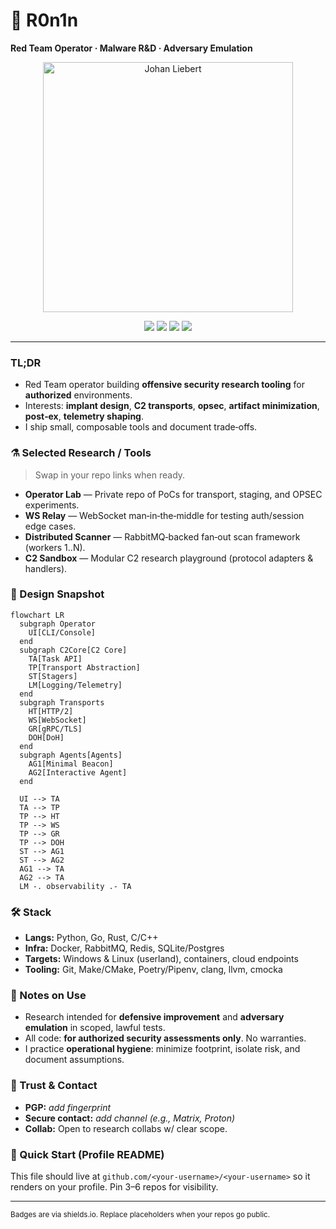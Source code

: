 # 🧩 R0n1n

**Red Team Operator · Malware R\&D · Adversary Emulation**

<p align="center">
  <img src="https://media.giphy.com/media/njH4f6IJ38WnB1L17F/giphy.gif" width="400" alt="Johan Liebert">
</p>

<p align="center">
  <img src="https://img.shields.io/badge/Focus-Adversary%20Emulation-informational" />
  <img src="https://img.shields.io/badge/Domains-Windows%20Internals%20%7C%20EDR%20Evasion%20%7C%20Transports-9cf" />
  <img src="https://img.shields.io/badge/Languages-Python%20%7C%20Go%20%7C%20Rust%20%7C%20C%2FC%2B%2B-blue" />
  <img src="https://img.shields.io/badge/Ethics-Authorized%20Use%20Only-success" />
</p>

---

### TL;DR

* Red Team operator building **offensive security research tooling** for **authorized** environments.
* Interests: **implant design**, **C2 transports**, **opsec**, **artifact minimization**, **post‑ex**, **telemetry shaping**.
* I ship small, composable tools and document trade‑offs.

### ⚗️ Selected Research / Tools

> Swap in your repo links when ready.

* **Operator Lab** — Private repo of PoCs for transport, staging, and OPSEC experiments.
* **WS Relay** — WebSocket man‑in‑the‑middle for testing auth/session edge cases.
* **Distributed Scanner** — RabbitMQ‑backed fan‑out scan framework (workers 1..N).
* **C2 Sandbox** — Modular C2 research playground (protocol adapters & handlers).

### 🧠 Design Snapshot

```mermaid
flowchart LR
  subgraph Operator
    UI[CLI/Console]
  end
  subgraph C2Core[C2 Core]
    TA[Task API]
    TP[Transport Abstraction]
    ST[Stagers]
    LM[Logging/Telemetry]
  end
  subgraph Transports
    HT[HTTP/2]
    WS[WebSocket]
    GR[gRPC/TLS]
    DOH[DoH]
  end
  subgraph Agents[Agents]
    AG1[Minimal Beacon]
    AG2[Interactive Agent]
  end

  UI --> TA
  TA --> TP
  TP --> HT
  TP --> WS
  TP --> GR
  TP --> DOH
  ST --> AG1
  ST --> AG2
  AG1 --> TA
  AG2 --> TA
  LM -. observability .- TA
```

### 🛠️ Stack

* **Langs:** Python, Go, Rust, C/C++
* **Infra:** Docker, RabbitMQ, Redis, SQLite/Postgres
* **Targets:** Windows & Linux (userland), containers, cloud endpoints
* **Tooling:** Git, Make/CMake, Poetry/Pipenv, clang, llvm, cmocka

### 📎 Notes on Use

* Research intended for **defensive improvement** and **adversary emulation** in scoped, lawful tests.
* All code: **for authorized security assessments only**. No warranties.
* I practice **operational hygiene**: minimize footprint, isolate risk, and document assumptions.

### 🔐 Trust & Contact

* **PGP:** *add fingerprint*
* **Secure contact:** *add channel (e.g., Matrix, Proton)*
* **Collab:** Open to research collabs w/ clear scope.

### 📌 Quick Start (Profile README)

This file should live at `github.com/<your‑username>/<your‑username>` so it renders on your profile. Pin 3–6 repos for visibility.

---

<sub>Badges are via shields.io. Replace placeholders when your repos go public.</sub>
